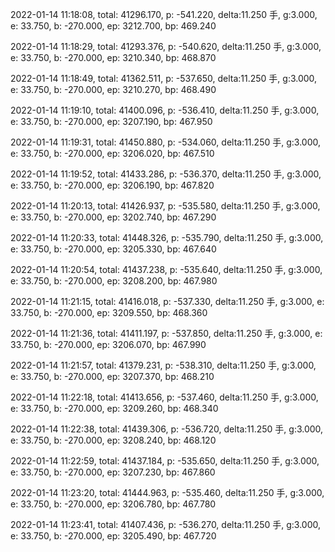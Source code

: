 2022-01-14 11:18:08, total: 41296.170, p: -541.220, delta:11.250 手, g:3.000, e: 33.750, b: -270.000, ep: 3212.700, bp: 469.240

2022-01-14 11:18:29, total: 41293.376, p: -540.620, delta:11.250 手, g:3.000, e: 33.750, b: -270.000, ep: 3210.340, bp: 468.870

2022-01-14 11:18:49, total: 41362.511, p: -537.650, delta:11.250 手, g:3.000, e: 33.750, b: -270.000, ep: 3210.270, bp: 468.490

2022-01-14 11:19:10, total: 41400.096, p: -536.410, delta:11.250 手, g:3.000, e: 33.750, b: -270.000, ep: 3207.190, bp: 467.950

2022-01-14 11:19:31, total: 41450.880, p: -534.060, delta:11.250 手, g:3.000, e: 33.750, b: -270.000, ep: 3206.020, bp: 467.510

2022-01-14 11:19:52, total: 41433.286, p: -536.370, delta:11.250 手, g:3.000, e: 33.750, b: -270.000, ep: 3206.190, bp: 467.820

2022-01-14 11:20:13, total: 41426.937, p: -535.580, delta:11.250 手, g:3.000, e: 33.750, b: -270.000, ep: 3202.740, bp: 467.290

2022-01-14 11:20:33, total: 41448.326, p: -535.790, delta:11.250 手, g:3.000, e: 33.750, b: -270.000, ep: 3205.330, bp: 467.640

2022-01-14 11:20:54, total: 41437.238, p: -535.640, delta:11.250 手, g:3.000, e: 33.750, b: -270.000, ep: 3208.200, bp: 467.980

2022-01-14 11:21:15, total: 41416.018, p: -537.330, delta:11.250 手, g:3.000, e: 33.750, b: -270.000, ep: 3209.550, bp: 468.360

2022-01-14 11:21:36, total: 41411.197, p: -537.850, delta:11.250 手, g:3.000, e: 33.750, b: -270.000, ep: 3206.070, bp: 467.990

2022-01-14 11:21:57, total: 41379.231, p: -538.310, delta:11.250 手, g:3.000, e: 33.750, b: -270.000, ep: 3207.370, bp: 468.210

2022-01-14 11:22:18, total: 41413.656, p: -537.460, delta:11.250 手, g:3.000, e: 33.750, b: -270.000, ep: 3209.260, bp: 468.340

2022-01-14 11:22:38, total: 41439.306, p: -536.720, delta:11.250 手, g:3.000, e: 33.750, b: -270.000, ep: 3208.240, bp: 468.120

2022-01-14 11:22:59, total: 41437.184, p: -535.650, delta:11.250 手, g:3.000, e: 33.750, b: -270.000, ep: 3207.230, bp: 467.860

2022-01-14 11:23:20, total: 41444.963, p: -535.460, delta:11.250 手, g:3.000, e: 33.750, b: -270.000, ep: 3206.780, bp: 467.780

2022-01-14 11:23:41, total: 41407.436, p: -536.270, delta:11.250 手, g:3.000, e: 33.750, b: -270.000, ep: 3205.490, bp: 467.720